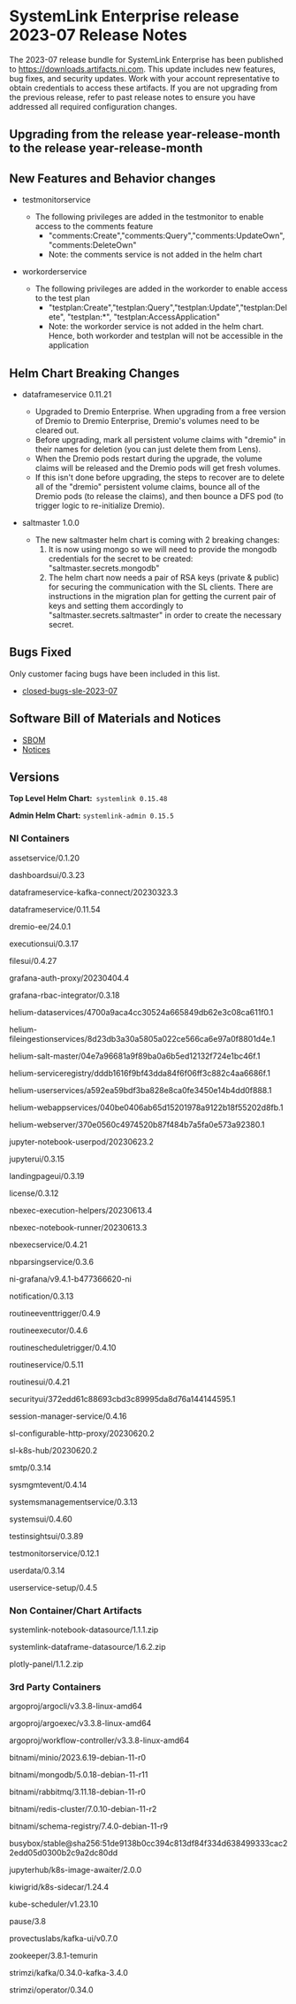 
# SystemLink Enterprise release 2023-07 Release Notes

The 2023-07 release bundle for SystemLink Enterprise has been published to <https://downloads.artifacts.ni.com>. This update includes new features, bug fixes, and security updates. Work with your account representative to obtain credentials to access these artifacts. If you are not upgrading from the previous release, refer to past release notes to ensure you have addressed all required configuration changes.

## Upgrading from the release year-release-month to the release year-release-month

<!-- Optional section to include comments and instructions needed to successfully upgrade from the previous release to the current release. If the only changes needed are already captured in Helm Chart Breaking Changes, this section is not needed. -->

## New Features and Behavior changes

- testmonitorservice
	- The following privileges are added in the testmonitor to enable access to the comments feature
		- "comments:Create","comments:Query","comments:UpdateOwn","comments:DeleteOwn"
		- Note: the comments service is not added in the helm chart

- workorderservice
	- The following privileges are added in the workorder to enable access to the test plan
		- "testplan:Create","testplan:Query","testplan:Update","testplan:Delete", "testplan:*", "testplan:AccessApplication"
		- Note: the workorder service is not added in the helm chart. Hence, both workorder and testplan will not be accessible in the application

## Helm Chart Breaking Changes

- dataframeservice 0.11.21
    - Upgraded to Dremio Enterprise. When upgrading from a free version of Dremio to Dremio Enterprise, Dremio's volumes need to be cleared out. 
	- Before upgrading, mark all persistent volume claims with "dremio" in their names for deletion (you can just delete them from Lens). 
	- When the Dremio pods restart during the upgrade, the volume claims will be released and the Dremio pods will get fresh volumes. 
	- If this isn't done before upgrading, the steps to recover are to delete all of the "dremio" persistent volume claims, bounce all of the Dremio pods (to release the claims), and then bounce a DFS pod (to trigger logic to re-initialize Dremio).
	
- saltmaster 1.0.0
    - The new saltmaster helm chart is coming with 2 breaking changes:
		1. It is now using mongo so we will need to provide the mongodb credentials for the secret to be created: "saltmaster.secrets.mongodb"
		2. The helm chart now needs a pair of RSA keys (private & public) for securing the communication with the SL clients. There are instructions in the migration plan for getting the current pair of keys and setting them accordingly to "saltmaster.secrets.saltmaster" in order to create the necessary secret.

## Bugs Fixed

Only customer facing bugs have been included in this list.

- [closed-bugs-sle-2023-07](https://github.com/ni/install-systemlink-enterprise/blob/2023-07/release-notes/2023-07/closed-bugs-sle-2023-07.xlsx)

## Software Bill of Materials and Notices

- [SBOM](https://github.com/ni/install-systemlink-enterprise/tree/2023-07/release-notes/2023-07/sbom)
- [Notices](https://github.com/ni/install-systemlink-enterprise/tree/2023-07/release-notes/2023-07/notices)

## Versions

**Top Level Helm Chart:** `systemlink 0.15.48`

**Admin Helm Chart:** `systemlink-admin 0.15.5`

### NI Containers

assetservice/0.1.20

dashboardsui/0.3.23

dataframeservice-kafka-connect/20230323.3

dataframeservice/0.11.54

dremio-ee/24.0.1

executionsui/0.3.17

filesui/0.4.27

grafana-auth-proxy/20230404.4

grafana-rbac-integrator/0.3.18

helium-dataservices/4700a9aca4cc30524a665849db62e3c08ca611f0.1

helium-fileingestionservices/8d23db3a30a5805a022ce566ca6e97a0f8801d4e.1

helium-salt-master/04e7a96681a9f89ba0a6b5ed12132f724e1bc46f.1

helium-serviceregistry/dddb1616f9bf43dda84f6f06ff3c882c4aa6686f.1

helium-userservices/a592ea59bdf3ba828e8ca0fe3450e14b4dd0f888.1

helium-webappservices/040be0406ab65d15201978a9122b18f55202d8fb.1

helium-webserver/370e0560c4974520b87f484b7a5fa0e573a92380.1

jupyter-notebook-userpod/20230623.2

jupyterui/0.3.15

landingpageui/0.3.19

license/0.3.12

nbexec-execution-helpers/20230613.4

nbexec-notebook-runner/20230613.3

nbexecservice/0.4.21

nbparsingservice/0.3.6

ni-grafana/v9.4.1-b477366620-ni

notification/0.3.13

routineeventtrigger/0.4.9

routineexecutor/0.4.6

routinescheduletrigger/0.4.10

routineservice/0.5.11

routinesui/0.4.21

securityui/372edd61c88693cbd3c89995da8d76a144144595.1

session-manager-service/0.4.16

sl-configurable-http-proxy/20230620.2

sl-k8s-hub/20230620.2

smtp/0.3.14

sysmgmtevent/0.4.14

systemsmanagementservice/0.3.13

systemsui/0.4.60

testinsightsui/0.3.89

testmonitorservice/0.12.1

userdata/0.3.14

userservice-setup/0.4.5

### Non Container/Chart Artifacts

systemlink-notebook-datasource/1.1.1.zip

systemlink-dataframe-datasource/1.6.2.zip

plotly-panel/1.1.2.zip

### 3rd Party Containers

argoproj/argocli/v3.3.8-linux-amd64

argoproj/argoexec/v3.3.8-linux-amd64

argoproj/workflow-controller/v3.3.8-linux-amd64

bitnami/minio/2023.6.19-debian-11-r0

bitnami/mongodb/5.0.18-debian-11-r11

bitnami/rabbitmq/3.11.18-debian-11-r0

bitnami/redis-cluster/7.0.10-debian-11-r2

bitnami/schema-registry/7.4.0-debian-11-r9

busybox/stable@sha256:51de9138b0cc394c813df84f334d638499333cac22edd05d0300b2c9a2dc80dd

jupyterhub/k8s-image-awaiter/2.0.0

kiwigrid/k8s-sidecar/1.24.4

kube-scheduler/v1.23.10

pause/3.8

provectuslabs/kafka-ui/v0.7.0

zookeeper/3.8.1-temurin

strimzi/kafka/0.34.0-kafka-3.4.0

strimzi/operator/0.34.0
